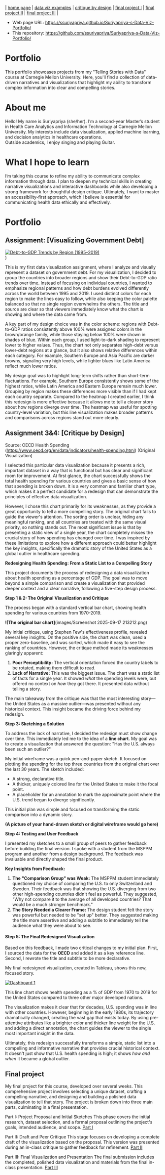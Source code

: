| [home page](https://ssuriyapriya.github.io/Suriyapriya-s-Data-Viz-Portfolio/) | [data viz examples](dataviz-examples) | [critique by design](critique-by-design) | [final project I](final-project-part-one) | [final project II](final-project-part-two) | [final project III](final-project-part-three) |

- Web page URL: https://ssuriyapriya.github.io/Suriyapriya-s-Data-Viz-Portfolio/
- This repository: https://github.com/ssuriyapriya/Suriyapriya-s-Data-Viz-Portfolio/

# Portfolio
This portfolio showcases projects from my "Telling Stories with Data" course at Carnegie Mellon University. Here, you'll find a collection of data-driven narratives and visualizations that highlight my ability to transform complex information into clear and compelling stories.

# About me
Hello! My name is Suriyapriya (she/her). I’m a second-year Master’s student in Health Care Analytics and Information Technology at Carnegie Mellon University. My interests include data visualization, applied machine learning, and decision analytics in healthcare operations.  
Outside academics, I enjoy singing and playing Guitar.

# What I hope to learn
I’m taking this course to refine my ability to communicate complex information through data. I plan to deepen my technical skills in creating narrative visualizations and interactive dashboards while also developing a strong framework for thoughtful design critique. Ultimately, I want to master an accessibility-first approach, which I believe is essential for communicating health data ethically and effectively.

# Portfolio

## Assignment: [Visualizing Government Debt]
<div class='tableauPlaceholder' id='viz1757429101060' style='position: relative'><noscript><a href='#'><img alt='Debt-to-GDP Trends by Region (1995–2019) ' src='https:&#47;&#47;public.tableau.com&#47;static&#47;images&#47;De&#47;Debt-to-GDPTrendsbyRegion1995-2019&#47;Linechart&#47;1_rss.png' style='border: none' /></a></noscript><object class='tableauViz'  style='display:none;'><param name='host_url' value='https%3A%2F%2Fpublic.tableau.com%2F' /> <param name='embed_code_version' value='3' /> <param name='site_root' value='' /><param name='name' value='Debt-to-GDPTrendsbyRegion1995-2019&#47;Linechart' /><param name='tabs' value='no' /><param name='toolbar' value='yes' /><param name='static_image' value='https:&#47;&#47;public.tableau.com&#47;static&#47;images&#47;De&#47;Debt-to-GDPTrendsbyRegion1995-2019&#47;Linechart&#47;1.png' /> <param name='animate_transition' value='yes' /><param name='display_static_image' value='yes' /><param name='display_spinner' value='yes' /><param name='display_overlay' value='yes' /><param name='display_count' value='yes' /><param name='language' value='en-GB' /><param name='filter' value='publish=yes' /></object></div>                
<script type='text/javascript'>                    
  var divElement = document.getElementById('viz1757429101060');                    
  var vizElement = divElement.getElementsByTagName('object')[0];                    
  vizElement.style.width='100%';vizElement.style.height=(divElement.offsetWidth*0.75)+'px';                    
  var scriptElement = document.createElement('script');                    
  scriptElement.src = 'https://public.tableau.com/javascripts/api/viz_v1.js';                    
  vizElement.parentNode.insertBefore(scriptElement, vizElement);                
</script>)

This is my first data visualization assignment, where I analyze and visually represent a dataset on government debt. For my visualization, I decided to group the countries into broader regions and show their Debt-to-GDP ratio trends over time. Instead of focusing on individual countries, I wanted to emphasize regional patterns and how debt burdens evolved differently across the world between 1995 and 2019. I used distinct colors for each region to make the lines easy to follow, while also keeping the color palette balanced so that no single region overwhelms the others. The title and source are clear so that viewers immediately know what the chart is showing and where the data came from.

A key part of my design choice was in the color scheme: regions with Debt-to-GDP ratios consistently above 100% were assigned colors in the brown/orange family, while those staying below 100% were shown in shades of blue. Within each group, I used light-to-dark shading to represent lower to higher values. Thus, the chart not only separates high-debt versus lower-debt regions at a glance, but it also shows relative differences within each category. For example, Southern Europe and Asia Pacific are darker browns, signaling very high levels, while lighter blues like Latin America reflect much lower ratios.

My design goal was to highlight long-term shifts rather than short-term fluctuations. For example, Southern Europe consistently shows some of the highest ratios, while Latin America and Eastern Europe remain much lower. Grouping by region makes these differences more visible than if I had kept each country separate. Compared to the heatmap I created earlier, I think this redesign is more effective because it allows me to tell a clearer story about how regions diverge over time. The heatmap was useful for spotting country-level variation, but this line visualization makes broader patterns and comparisons across regions stand out more clearly.

## Assignment 3&4: [Critique by Design]
Source: OECD Health Spending (https://www.oecd.org/en/data/indicators/health-spending.html)
(Original Visualization)

I selected this particular data visualization because it presents a rich, important dataset in a way that is functional but has clear and significant room for improvement. At first glance, the chart successfully shows the total health spending for various countries and gives a basic sense of how that spending is broken down. It is a very common and familiar chart type, which makes it a perfect candidate for a redesign that can demonstrate the principles of effective data visualization.

However, I chose this chart primarily for its weaknesses, as they provide a great opportunity to tell a more compelling story. The original chart fails to guide the viewer's attention. The sorting order is unclear, hiding any meaningful ranking, and all countries are treated with the same visual priority, so nothing stands out. The most significant issue is that by presenting a static view of a single year, the chart completely misses the crucial story of how spending has changed over time. I was inspired by these limitations to explore how a different approach could better highlight the key insights, specifically the dramatic story of the United States as a global outlier in healthcare spending.

**Redesigning Health Spending: From a Static List to a Compelling Story**

This project documents the process of redesigning a data visualization about health spending as a percentage of GDP. The goal was to move beyond a simple comparison and create a visualization that provided deeper context and a clear narrative, following a five-step design process.

**Step 1 & 2: The Original Visualization and Critique**

The process began with a standard vertical bar chart, showing health spending for various countries from 1970-2019.

**![The original bar chart]**(images/Screenshot 2025-09-17 213212.png)

My initial critique, using Stephen Few's effectiveness profile, revealed several key insights. On the positive side, the chart was clean, used a proper zero-baseline, and was sorted, which made it easy to see the ranking of countries. However, the critique method made its weaknesses glaringly apparent:

1. **Poor Perceptibility:** The vertical orientation forced the country labels to be rotated, making them difficult to read.
1. **Lack of Narrative:** This was the biggest issue. The chart was a static list of facts for a single year. It showed *what* the spending levels were, but offered no context on *how* they got there. It presented data without telling a story.

The main takeaway from the critique was that the most interesting story—the United States as a massive outlier—was presented without any historical context. This insight became the driving force behind my redesign.

**Step 3: Sketching a Solution**

To address the lack of narrative, I decided the redesign must show change over time. This immediately led me to the idea of a **line chart**. My goal was to create a visualization that answered the question: "Has the U.S. always been such an outlier?"

My initial wireframe was a quick pen-and-paper sketch. It focused on plotting the spending for the top three countries from the original chart over the last 30 years. The sketch included:
* A strong, declarative title.
* A thicker, uniquely colored line for the United States to make it the focal point.
* A placeholder for an annotation to mark the approximate point where the U.S. trend began to diverge significantly.

This initial plan was simple and focused on transforming the static comparison into a dynamic story.

**(A picture of your hand-drawn sketch or digital wireframe would go here)**

**Step 4: Testing and User Feedback**

I presented my sketches to a small group of peers to gather feedback before building the final version. I spoke with a student from the MSPPM program and another from a design background. The feedback was invaluable and directly shaped the final product.

**Key Insights from Feedback:**

1.  **The "Comparison Group" was Weak:** The MSPPM student immediately questioned my choice of comparing the U.S. to only Switzerland and Sweden. Their feedback was that showing the U.S. diverging from two other high-spending countries didn't feel as powerful. They suggested, "Why not compare it to the average of all developed countries? That would be a much stronger benchmark."
2.  **The Story Needed a Clearer Frame:** The design student felt the story was powerful but needed to be "set up" better. They suggested making the title more assertive and adding a subtitle to immediately tell the audience what they were about to see.

#### **Step 5: The Final Redesigned Visualization**

Based on this feedback, I made two critical changes to my initial plan. First, I sourced the data for the **OECD** and added it as a key reference line. Second, I rewrote the title and subtitle to be more declarative.

My final redesigned visualization, created in Tableau, shows this new, focused story.

<div class='tableauPlaceholder' id='viz1758158997524' style='position: relative'><noscript><a href='#'><img alt='Dashboard 1 ' src='https:&#47;&#47;public.tableau.com&#47;static&#47;images&#47;GM&#47;GMQ5S4MRN&#47;1_rss.png' style='border: none' /></a></noscript><object class='tableauViz'  style='display:none;'><param name='host_url' value='https%3A%2F%2Fpublic.tableau.com%2F' /> <param name='embed_code_version' value='3' /> <param name='path' value='shared&#47;GMQ5S4MRN' /> <param name='toolbar' value='yes' /><param name='static_image' value='https:&#47;&#47;public.tableau.com&#47;static&#47;images&#47;GM&#47;GMQ5S4MRN&#47;1.png' /> <param name='animate_transition' value='yes' /><param name='display_static_image' value='yes' /><param name='display_spinner' value='yes' /><param name='display_overlay' value='yes' /><param name='display_count' value='yes' /><param name='language' value='en-GB' /><param name='filter' value='publish=yes' /></object></div>                
<script type='text/javascript'>                    
  var divElement = document.getElementById('viz1758158997524');                    
  var vizElement = divElement.getElementsByTagName('object')[0];                    
  if ( divElement.offsetWidth > 800 ) { vizElement.style.width='1600px';vizElement.style.height='1027px';} 
  else if ( divElement.offsetWidth > 500 ) { vizElement.style.width='1600px';vizElement.style.height='1027px';} 
  else { vizElement.style.width='100%';vizElement.style.height='1727px';}                     
  var scriptElement = document.createElement('script');                    
  scriptElement.src = 'https://public.tableau.com/javascripts/api/viz_v1.js';                    
  vizElement.parentNode.insertBefore(scriptElement, vizElement);                
</script>

This line chart shows health spending as a % of GDP from 1970 to 2019 for the United States compared to three other major developed nations.

The visualization makes it clear that for decades, U.S. spending was in line with other countries. However, beginning in the early 1980s, its trajectory dramatically changed, creating the vast gap that exists today. By using pre-attentive attributes like a brighter color and thicker line weight for the U.S. and adding a direct annotation, the chart guides the viewer to the single most important insight in the data.

Ultimately, this redesign successfully transforms a simple, static list into a compelling and informative narrative that provides crucial historical context. It doesn't just show that U.S. health spending is high; it shows *how and when* it became a global outlier.

## Final project
My final project for this course, developed over several weeks. This comprehensive project involves selecting a unique dataset, crafting a compelling narrative, and designing and building a polished data visualization to tell that story. The project is broken down into three main parts, culminating in a final presentation.

Part I: Project Proposal and Initial Sketches
This phase covers the initial research, dataset selection, and a formal proposal outlining the project's goals, intended audience, and scope.
[Part I](final-project-part-one)

Part II: Draft and Peer Critique
This stage focuses on developing a complete draft of the visualization based on the proposal. This version was presented during an in-class critique to gather feedback for refinement.
[Part II](final-project-part-two)

Part III: Final Visualization and Presentation
The final submission includes the completed, polished data visualization and materials from the final in-class presentation.
[Part III](final-project-part-three)


